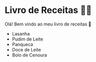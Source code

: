 # **Livro de Receitas** :man_cook:

Olá! Bem vindo ao meu livro de receitas :cookie:

- Lasanha 
- Pudim de Leite
- Panqueca
- Doce de Leite
- Bolo de Cenoura
